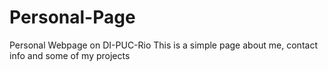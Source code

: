 # Personal-Page
Personal Webpage on DI-PUC-Rio
This is a simple page about me, contact info and some of my projects
